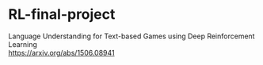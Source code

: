 # RL-final-project
Language Understanding for Text-based Games using Deep Reinforcement Learning  
https://arxiv.org/abs/1506.08941
